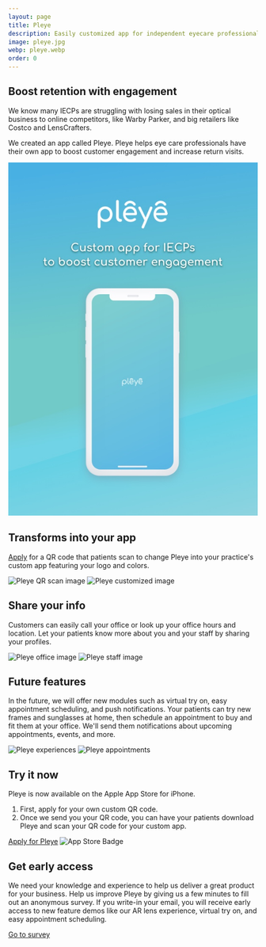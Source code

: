 ```yaml
---
layout: page
title: Pleye
description: Easily customized app for independent eyecare professionals (IECP)
image: pleye.jpg
webp: pleye.webp
order: 0
---
```


## Boost retention with engagement
We know many IECPs are struggling with losing sales in their optical business to online competitors, like Warby Parker, and big retailers like Costco and LensCrafters.

We created an app called Pleye. Pleye helps eye care professionals have their own app to boost customer engagement and increase return visits.

<picture>
    <source srcset="./assets/images/pleye_intro.webp" type="image/webp">
    <source srcset="./assets/images/pleye_intro.jpg" type="image/jpeg">
    <img style="max-width: 100%" src="./assets/images/pleye_intro.jpg" alt="Pleye intro image">
</picture>
<br />

## Transforms into your app
[Apply](https://www.blueprint-lab.com/qrcode) for a QR code that patients scan to change Pleye into your practice's custom app featuring your logo and colors.

<picture>
    <source data-srcset="./assets/images/pleye_qr.webp" type="image/webp">
    <source data-srcset="./assets/images/pleye_qr.jpg" type="image/jpeg">
    <img style="max-width: 100%" data-src="./assets/images/pleye_qr.jpg" alt="Pleye QR scan image" class="lazyload">
</picture>
<picture>
    <source data-srcset="./assets/images/pleye_custom.webp" type="image/webp">
    <source data-srcset="./assets/images/pleye_custom.jpg" type="image/jpeg">
    <img style="max-width: 100%" data-src="./assets/images/pleye_custom.jpg" alt="Pleye customized image" class="lazyload">
</picture>
<br />

## Share your info
Customers can easily call your office or look up your office hours and location. Let your patients know more about you and your staff by sharing your profiles.

<picture>
    <source data-srcset="./assets/images/pleye_office.webp" type="image/webp">
    <source data-srcset="./assets/images/pleye_office.jpg" type="image/jpeg">
    <img style="max-width: 100%" data-src="./assets/images/pleye_office.jpg" alt="Pleye office image" class="lazyload">
</picture>
<picture>
    <source data-srcset="./assets/images/pleye_staff.webp" type="image/webp">
    <source data-srcset="./assets/images/pleye_staff.jpg" type="image/jpeg">
    <img style="max-width: 100%" data-src="./assets/images/pleye_staff.jpg" alt="Pleye staff image" class="lazyload">
</picture>
<br />

## Future features
In the future, we will offer new modules such as virtual try on, easy appointment scheduling, and push notifications. Your patients can try new frames and sunglasses at home, then schedule an appointment to buy and fit them at your office. We'll send them notifications about upcoming appointments, events, and more.

<picture>
    <source data-srcset="./assets/images/pleye_experience.webp" type="image/webp">
    <source data-srcset="./assets/images/pleye_experience.jpg" type="image/jpeg">
    <img style="max-width: 100%" data-src="./assets/images/pleye_experience.jpg" alt="Pleye experiences" class="lazyload">
</picture>
<picture>
    <source data-srcset="./assets/images/pleye_appointment.webp" type="image/webp">
    <source data-srcset="./assets/images/pleye_appointment.jpg" type="image/jpeg">
    <img style="max-width: 100%" data-src="./assets/images/pleye_appointment.jpg" alt="Pleye appointments" class="lazyload">
</picture>
<br />

## Try it now
Pleye is now available on the Apple App Store for iPhone.
1. First, apply for your own custom QR code.
2. Once we send you your QR code, you can have your patients download Pleye and scan your QR code for your custom app.

<a class="button special small" href="./qrcode" title="Pleye Application Link" target="_blank">Apply for Pleye</a>
<a style="text-decoration: none; border-bottom-color: transparent;" href="https://apps.apple.com/us/app/pleye-optical-practices-app/id1465682596" title="Pleye App Store Link" target="_blank">
    <img style="height: 50px" data-src="./assets/images/app_store_badge.svg" alt="App Store Badge" class="lazyload">
</a>

## Get early access
We need your knowledge and experience to help us deliver a great product for your business. Help us improve Pleye by giving us a few minutes to fill out an anonymous survey. If you write-in your email, you will receive early access to new feature demos like our AR lens experience, virtual try on, and easy appointment scheduling.

<a class="button special small" href="https://forms.gle/XkbuT4VsBCnZdheP7" title="Go to survey" target="_blank">Go to survey</a>